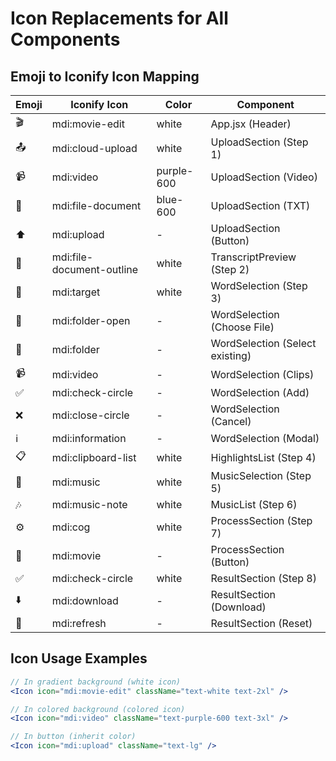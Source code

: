 # Icon Replacements for All Components

## Emoji to Iconify Icon Mapping

| Emoji | Iconify Icon | Color | Component |
|-------|--------------|-------|-----------|
| 🎬 | mdi:movie-edit | white | App.jsx (Header) |
| 📤 | mdi:cloud-upload | white | UploadSection (Step 1) |
| 📹 | mdi:video | purple-600 | UploadSection (Video) |
| 📄 | mdi:file-document | blue-600 | UploadSection (TXT) |
| ⬆️ | mdi:upload | - | UploadSection (Button) |
| 📄 | mdi:file-document-outline | white | TranscriptPreview (Step 2) |
| 🎯 | mdi:target | white | WordSelection (Step 3) |
| 📁 | mdi:folder-open | - | WordSelection (Choose File) |
| 📂 | mdi:folder | - | WordSelection (Select existing) |
| 📹 | mdi:video | - | WordSelection (Clips) |
| ✅ | mdi:check-circle | - | WordSelection (Add) |
| ❌ | mdi:close-circle | - | WordSelection (Cancel) |
| ℹ️ | mdi:information | - | WordSelection (Modal) |
| 📋 | mdi:clipboard-list | white | HighlightsList (Step 4) |
| 🎵 | mdi:music | white | MusicSelection (Step 5) |
| 🎶 | mdi:music-note | white | MusicList (Step 6) |
| ⚙️ | mdi:cog | white | ProcessSection (Step 7) |
| 🎥 | mdi:movie | - | ProcessSection (Button) |
| ✅ | mdi:check-circle | white | ResultSection (Step 8) |
| ⬇️ | mdi:download | - | ResultSection (Download) |
| 🔄 | mdi:refresh | - | ResultSection (Reset) |

## Icon Usage Examples

```jsx
// In gradient background (white icon)
<Icon icon="mdi:movie-edit" className="text-white text-2xl" />

// In colored background (colored icon)
<Icon icon="mdi:video" className="text-purple-600 text-3xl" />

// In button (inherit color)
<Icon icon="mdi:upload" className="text-lg" />
```

